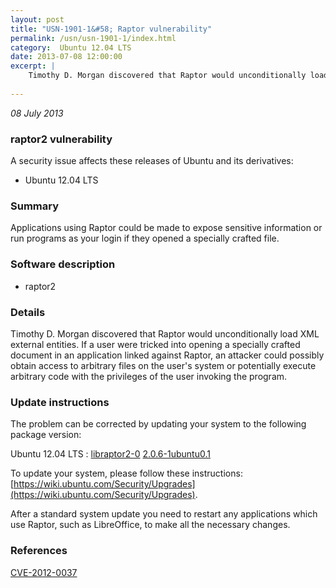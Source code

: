```yaml
---
layout: post
title: "USN-1901-1&#58; Raptor vulnerability"
permalink: /usn/usn-1901-1/index.html
category:  Ubuntu 12.04 LTS
date: 2013-07-08 12:00:00
excerpt: |
    Timothy D. Morgan discovered that Raptor would unconditionally load XML external entities. If a user were tricked into opening a specially crafted document in an application linked against Raptor, an attacker could possibly obtain access to arbitrary files on the user&#39;s system or potentially execute arbitrary code with the privileges of the user invoking the program. 
    
--- 
```

 
 

*08 July 2013*

### raptor2 vulnerability

A security issue affects these releases of Ubuntu and its derivatives:

* Ubuntu 12.04 LTS

### Summary

Applications using Raptor could be made to expose sensitive information or run programs as your login if they opened a specially crafted file.

### Software description

* raptor2 

### Details

Timothy D. Morgan discovered that Raptor would unconditionally load XML external entities. If a user were tricked into opening a specially crafted document in an application linked against Raptor, an attacker could possibly obtain access to arbitrary files on the user&#39;s system or potentially execute arbitrary code with the privileges of the user invoking the program. 

### Update instructions

The problem can be corrected by updating your system to the following package version:

Ubuntu 12.04 LTS
 : [libraptor2-0](https://launchpad.net/ubuntu/+source/raptor2) <span> [2.0.6-1ubuntu0.1](https://launchpad.net/ubuntu/+source/raptor2/2.0.6-1ubuntu0.1) </span> 

To update your system, please follow these instructions: [https://wiki.ubuntu.com/Security/Upgrades](https://wiki.ubuntu.com/Security/Upgrades).

After a standard system update you need to restart any applications which use Raptor, such as LibreOffice, to make all the necessary changes. 

### References

 
 [CVE-2012-0037](http://people.ubuntu.com/~ubuntu-security/cve/CVE-2012-0037)
 

